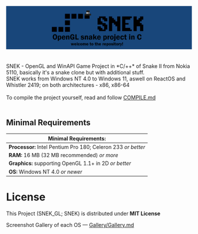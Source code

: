 <div align=center>
  <img src="source/images/banner.png">
</div>
<br><br>
SNEK - OpenGL and WinAPI Game Project in *C/++* of Snake II from Nokia 5110, basically it's a snake clone but with additional stuff. <br>
SNEK works from Windows NT 4.0 to Windows 11, aswell on ReactOS and Whistler 2419; on both architectures - x86, x86-64 <br>
<br>
To compile the project yourself, read and follow <a href="https://github.com/ApplehatDot/SNEK/blob/main/docs%2FCOMPILE.md">COMPILE.md</a> <br><br>

## Minimal Requirements
|Minimal Requirements:|
|-------------|
|**Processor:** Intel Pentium Pro 180; Celeron 233 *or better*|
|**RAM:** 16 MB (32 MB recommended) *or more*|
|**Graphics:** supporting OpenGL 1.1+ in 2D *or better*|
|**OS:** Windows NT 4.0 *or newer* |

# License
This Project (SNEK_GL; SNEK) is distributed under **MIT License**

Screenshot Gallery of each OS — <a href="https://github.com/ApplehatDot/SNEK/blob/main/Gallery%2FGallery.md">Gallery/Gallery.md</a>

